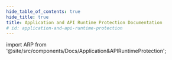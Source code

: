 ```yaml
---
hide_table_of_contents: true
hide_title: true
title: Application and API Runtime Protection Documentation
# id: application-and-api-runtime-protection
---
```


<!-- # Application & API Runtime Protection -->

<!-- Custom component -->

import ARP from '@site/src/components/Docs/Application&APIRuntimeProtection';

<ARP />